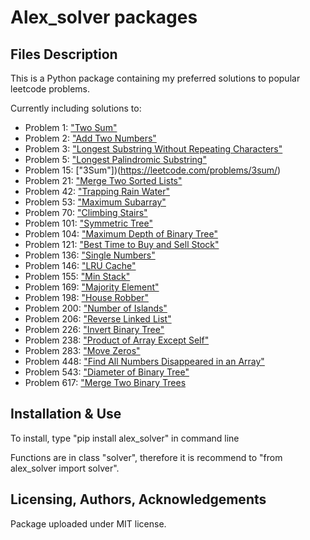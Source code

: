 # Alex_solver packages


## Files Description

This is a Python package containing my preferred solutions to popular leetcode problems.

Currently including solutions to:

- Problem 1: ["Two Sum"](https://leetcode.com/problems/two-sum/)
- Problem 2: ["Add Two Numbers"](https://leetcode.com/problems/add-two-numbers/)
- Problem 3: ["Longest Substring Without Repeating Characters"](https://leetcode.com/problems/longest-substring-without-repeating-characters/)
- Problem 5: ["Longest Palindromic Substring"](https://leetcode.com/problems/longest-palindromic-substring/)
- Problem 15: ["3Sum"])(https://leetcode.com/problems/3sum/)
- Problem 21: ["Merge Two Sorted Lists"](https://leetcode.com/problems/merge-two-sorted-lists/)
- Problem 42: ["Trapping Rain Water"](https://leetcode.com/problems/trapping-rain-water/)
- Problem 53: ["Maximum Subarray"](https://leetcode.com/problems/maximum-subarray/)
- Problem 70: ["Climbing Stairs"](https://leetcode.com/problems/climbing-stairs/)
- Problem 101: ["Symmetric Tree"](https://leetcode.com/problems/symmetric-tree/)
- Problem 104: ["Maximum Depth of Binary Tree"](https://leetcode.com/problems/maximum-depth-of-binary-tree/)
- Problem 121: ["Best Time to Buy and Sell Stock"](https://leetcode.com/problems/best-time-to-buy-and-sell-stock/)
- Problem 136: ["Single Numbers"](https://leetcode.com/problems/single-number/)
- Problem 146: ["LRU Cache"](https://leetcode.com/problems/lru-cache/)
- Problem 155: ["Min Stack"](https://leetcode.com/problems/min-stack/)
- Problem 169: ["Majority Element"](https://leetcode.com/problems/majority-element/)
- Problem 198: ["House Robber"](https://leetcode.com/problems/house-robber/)
- Problem 200: ["Number of Islands"](https://leetcode.com/problems/number-of-islands/)
- Problem 206: ["Reverse Linked List"](https://leetcode.com/problems/reverse-linked-list/)
- Problem 226: ["Invert Binary Tree"](https://leetcode.com/problems/invert-binary-tree/)
- Problem 238: ["Product of Array Except Self"](https://leetcode.com/problems/product-of-array-except-self/)
- Problem 283: ["Move Zeros"](https://leetcode.com/problems/move-zeroes/)
- Problem 448: ["Find All Numbers Disappeared in an Array"](https://leetcode.com/problems/find-all-numbers-disappeared-in-an-array/)
- Problem 543: ["Diameter of Binary Tree"](https://leetcode.com/problems/diameter-of-binary-tree/)
- Problem 617: ["Merge Two Binary Trees](https://leetcode.com/problems/merge-two-binary-trees/)


## Installation & Use

To install, type "pip install alex_solver" in command line

Functions are in class "solver", therefore it is recommend to "from alex_solver import solver".


## Licensing, Authors, Acknowledgements

Package uploaded under MIT license.
